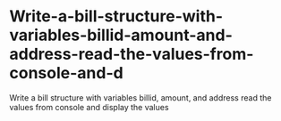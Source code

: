 # Write-a-bill-structure-with-variables-billid-amount-and-address-read-the-values-from-console-and-d
Write a bill structure with variables billid, amount, and address read the values from console and display the values
